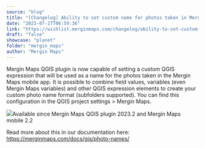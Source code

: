 ```yaml
---
source: "blog"
title: "[Changelog] Ability to set custom name for photos taken in Mergin Maps mobile"
date: "2023-07-27T06:59:36"
link: "https://wishlist.merginmaps.com/changelog/ability-to-set-custom-name-for-photos-taken-in-mergin-maps-mobile?utm_source=qgis"
draft: "false"
showcase: "planet"
folder: "mergin_maps"
author: "Mergin Maps"
---
```


<p>Mergin Maps QGIS plugin is now capable of setting a custom QGIS expression that will be used as a name for the photos taken in the Mergin Maps mobile app. It is possible to combine field values, variables (even Mergin Maps variables) and other QGIS expression elements to create your custom photo name format (subfolders supported). You can find this configuration in the QGIS project settings &gt; Mergin Maps. </p><p><img src="https://vault.featureos.app/uploads/attachment/upload/thumb-e929e0edd0a384d8c25f39ba59d90a92.png" />Available since Mergin Maps QGIS plugin 2023.2 and Mergin Maps mobile 2.2</p><p></p><p>Read more about this in our documentation here: <a href="https://merginmaps.com/docs/gis/photo-names/" rel="noopener noreferrer nofollow" target="_blank">https://merginmaps.com/docs/gis/photo-names/</a></p>
